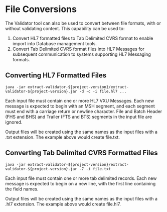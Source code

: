 # File Conversions
The Validator tool can also be used to convert between file formats, with or without validating content.
This capability can be used to:

1. Convert HL7 formatted files to Tab Delimited CVRS format to enable import into Database management tools.
2. Convert Tab Delimited CVRS format files into HL7 Messages for subsequent communication to systems supporting HL7 Messaging formats.

## Converting HL7 Formatted Files

```
java -jar extract-validator-${project-version}/extract-validator-${project-version}.jar -d -c -i file.hl7 ...
```

Each input file must contain one or more HL7 VXU Messages. Each new message is expected to begin with an MSH
segment, and each segment must end with a carriage return or newline character.  File and Batch Header (FHS and BHS)
and Trailer (FTS and BTS) segments in the input file are ignored.

Output files will be created using the same names as the input files with a .txt extension.  The example above would
create file.txt.

## Converting Tab Delimited CVRS Formatted Files
```
java -jar extract-validator-${project-version}/extract-validator-${project-version}.jar -7 -i file.txt
```
Each input file must contain one or more tab delimited records. Each new message is expected to begin on a new line, with
the first line containing the field names.

Output files will be created using the same names as the input files with a .hl7 extension.  The example above would
create file.hl7.

